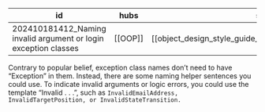 
| id                                                              | hubs    | source                                                     |
| --------------------------------------------------------------- | ------- | ---------------------------------------------------------- |
| 202410181412_Naming invalid argument or login exception classes | [[OOP]] | [[object_design_style_guide_matthias_noback.pdf#page=165]] |
Contrary to popular belief, exception class names don’t need to have “Exception” in them. Instead, there are some naming helper sentences you could use. To indicate invalid arguments or logic errors, you could use the template “Invalid . . .”, such as `InvalidEmailAddress, InvalidTargetPosition, or InvalidStateTransition.`
